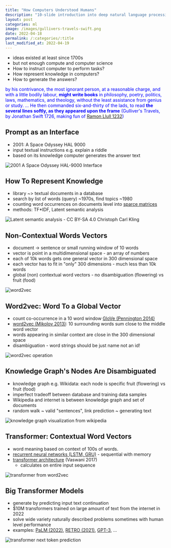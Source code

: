 ```yaml
---
title: "How Computers Understood Humans"
description: "10-slide introduction into deep natural language processing of 2022."
layout: post
categories: ml
image: /images/gullivers-travels-swift.png
date: 2022-04-18
permalink: /:categories/:title
last_modified_at: 2022-04-19
---
```

- ideas existed at least since 1700s
- but not enough compute and computer science
- How to instruct computer to perform tasks?
- How represent knowledge in computers?
- How to generate the answers?

<p style="color: blue">
by his contrivance, the most ignorant person, at a reasonable charge, and with a little bodily labour, <b>might write books</b> in philosophy, poetry, politics, laws, mathematics, and theology, without the least assistance from genius or study.
... He then commanded six-and-thirty of the lads, to read <b>the several lines softly, as they appeared upon the frame</b>
(Gulliver's Travels, by Jonathan Swift 1726, making fun of <a href="https://www.researchgate.net/publication/221502602_Llull_as_Computer_Scientist_or_Why_Llull_Was_One_of_Us">Ramon Llull 1232</a>)
</p>


## Prompt as an Interface
- 2001: A Space Odyssey HAL 9000
- input textual instructions e.g. explain a riddle
- based on its knowledge computer generates the answer text 

![2001 A Space Odyssey HAL-9000 Interface](/images/2001-A-Space-Odyssey-HAL-9000-Interface-3.png)


## How To Represent Knowledge
- library ~> textual documents in a database
- search by list of words (query) ~1970s, find topics ~1980
- counting word occurrences on documents level into [sparce matrices](/ml/sparse-matrix-why-and-when)
- methods: TF*IDF, Latent semantic analysis

![Latent semantic analysis - CC BY-SA 4.0 Christoph Carl Kling](/images/latent-semantic-analysis-wiki.png)


## Non-Contextual Words Vectors
- document -> sentence or small running window of 10 words
- vector is point in a multidimensional space - an array of numbers
- each of 10k words gets one general vector in 300 dimensional space
- each vector has to fit in "only" 300 dimensions - much less than 10k words
- global (non) contextual word vectors - no disambiguation (flowering) vs fruit (food)

![word2vec](/images/word2vec-10k-tensorflow-projector.png)


## Word2vec: Word To a Global Vector
- count co-occurrence in a 10 word window [GloVe (Pennington 2014)](https://nlp.stanford.edu/pubs/glove.pdf)
- [word2vec (Mikolov 2013)](https://arxiv.org/pdf/1301.3781.pdf): 10 surrounding words sum close to the middle word vector
- words appearing in similar context are close in the 300 dimensional space
- disambiguation - word strings should be just name not an id!

![word2vec operation](/images/word2vec.jpg)


## Knowledge Graph's Nodes Are Disambiguated
- knowledge graph e.g. Wikidata: each node is specific fruit (flowering) vs fruit (food)
- imperfect tradeoff between database and training data samples
- Wikipedia and internet is between knowledge graph and set of documents
- random walk ~ valid "sentences", link prediction ~ generating text

![knowledge graph visualization from wikipedia](/images/knowledge-graph.jpg)


## Transformer: Contextual Word Vectors
- word meaning based on context of 100s of words.
- [recurrent neural networks (LSTM, GRU)](/ml/SRU++-Speeds-Up-Transformer-with-Simple-Recurrent-Unit-RNN) - sequential with memory
- [transformer architecture](/ml/transformers-self-attention-mechanism-simplified) (Vaswani 2017)
  - calculates on entire input sequence

![transformer from word2vec](/images/transformer-from-word2vec.jpg)


## Big Transformer Models
- generate by predicting input text continuation
- $10M transformers trained on large amount of text from the internet in 2022
- solve wide variety naturally described problems sometimes with human level performance
- examples: [PaLM (2022)](/ml/googles-pathways-language-model-and-chain-of-thought), [RETRO (2021)](/ml/DeepMinds-RETRO-Transformer-Model), [GPT-3](https://arxiv.org/pdf/2005.14165.pdf), ...

![transformer next token prediction](/images/transformer-from-word2vec-next-token.jpg)
